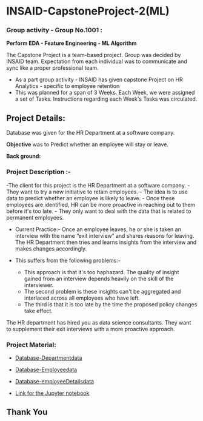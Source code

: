 # INSAID-CapstoneProject-2(ML)

### Group activity - Group No.1001 : ###


**Perform EDA - Feature Engineering - ML Algorithm**

The Capstone Project is a team-based project. Group was decided by INSAID team. Expectation from each individual was to communicate and sync like a proper professional team. 

- As a part group activity - INSAID has given capstone Project on HR Analytics - specific to employee retention 
- This was planned for a span of 3 Weeks. Each Week, we were assigned a set of Tasks. Instructions regarding each Week's Tasks was circulated.

## Project Details:
Database was given for the HR Department at a software company.

**Objective** was to Predict whether an employee will stay or leave.

**Back ground:**
### Project Description :- ###
-The client for this project is the HR Department at a software company.
    - They want to try a new initiative to retain employees.
    - The idea is to use data to predict whether an employee is likely to leave.
    - Once these employees are identified, HR can be more proactive in reaching out to them before it's too late.
    - They only want to deal with the data that is related to permanent employees.

- Current Practice:-
Once an employee leaves, he or she is taken an interview with the name “exit interview” and shares reasons for leaving. The HR Department then tries and learns insights from the interview and makes changes accordingly.

- This suffers from the following problems:-
    - This approach is that it's too haphazard. The quality of insight gained from an interview depends heavily on the skill of the interviewer.
    - The second problem is these insights can't be aggregated and interlaced across all employees who have left.
    - The third is that it is too late by the time the proposed policy changes take effect.

The HR department has hired you as data science consultants. They want to supplement their exit interviews with a more proactive approach.

### Project Material:
- [Database-Departmentdata](https://github.com/jmps967/INSAID-CapstoneProject-2-ML/blob/master/department_data.csv)
- [Database-Employeedata](https://github.com/jmps967/INSAID-CapstoneProject-2-ML/blob/master/employee_data.csv)
- [Database-employeeDetailsdata](https://github.com/jmps967/INSAID-CapstoneProject-2-ML/blob/master/employee_details_data.csv)

- [Link for the Jupyter notebook](https://github.com/jmps967/INSAID-CapstoneProject-2-ML/blob/master/Final_submitted/1001_GCD_Captone_Project.zip)

## Thank You ##
